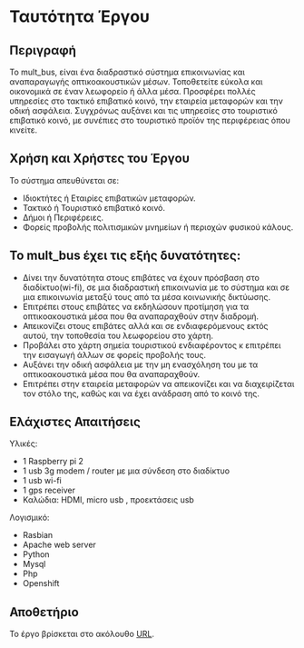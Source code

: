 # Ταυτότητα Έργου

## Περιγραφή

Το mult_bus, είναι ένα διαδραστικό σύστημα επικοινωνίας και αναπαραγωγής οπτικοακουστικών μέσων.
Τοποθετείτε εύκολα και οικονομικά σε έναν λεωφορείο ή άλλα μέσα. Προσφέρει πολλές υπηρεσίες στο τακτικό επιβατικό κοινό,
την εταιρεία μεταφορών και την οδική ασφάλεια. Συγχρόνως αυξάνει και τις υπηρεσίες στο τουριστικό επιβατικό κοινό,
με συνέπιες στο τουριστικό προϊόν της περιφέρειας όπου κινείτε. 


## Χρήση και Χρήστες του Έργου

Το σύστημα απευθύνεται σε:

* Ιδιοκτήτες ή Εταιρίες επιβατικών μεταφορών.
* Τακτικό ή Τουριστικό επιβατικό κοινό.
* Δήμοι ή Περιφέρειες.
* Φορείς προβολής πολιτισμικών μνημείων ή περιοχών φυσικού κάλους.

## Το mult_bus έχει τις εξής δυνατότητες:

*   Δίνει την δυνατότητα στους επιβάτες να έχουν πρόσβαση στο διαδίκτυο(wi-fi), 
σε μια διαδραστική επικοινωνία με το σύστημα και σε μια επικοινωνία μεταξύ τους από τα μέσα κοινωνικής δικτύωσης.
*   Επιτρέπει στους επιβάτες να εκδηλώσουν προτίμηση για τα οπτικοακουστικά μέσα που θα αναπαραχθούν στην διαδρομή.
*   Απεικονίζει στους επιβάτες αλλά και σε ενδιαφερόμενους εκτός αυτού, την τοποθεσία του λεωφορείου στο χάρτη.
*   Προβάλει στο χάρτη σημεία τουριστικού ενδιαφέροντος κ επιτρέπει την εισαγωγή άλλων σε φορείς προβολής τους.
*   Αυξάνει την οδική ασφάλεια με την μη ενασχόληση του με τα οπτικοακουστικά μέσα που θα αναπαραχθούν.
*   Επιτρέπει στην εταιρεία μεταφορών να απεικονίζει και να διαχειρίζεται τον στόλο της,
καθώς και να έχει ανάδραση από το κοινό της.

## Ελάχιστες Απαιτήσεις 

Υλικές:

* 1 Raspberry pi 2
* 1 usb 3g modem / router  με μια σύνδεση στο διαδίκτυο
* 1 usb wi-fi
* 1 gps receiver
* Καλώδια: HDMI, micro usb , προεκτάσεις usb 

Λογισμικό: 

* Rasbian
* Αpache web server
* Python
* Mysql
* Php
* Openshift


## Αποθετήριο

Το έργο βρίσκεται στο ακόλουθο [URL](https://github.com/ellak-monades-aristeias/mult_bus).

